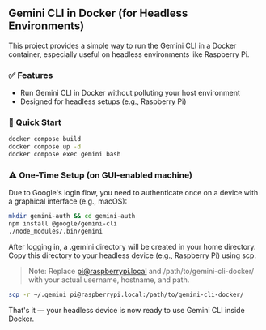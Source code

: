 ## Gemini CLI in Docker (for Headless Environments)

This project provides a simple way to run the Gemini CLI in a Docker container, especially useful on headless environments like Raspberry Pi.

### ✅ Features

- Run Gemini CLI in Docker without polluting your host environment
- Designed for headless setups (e.g., Raspberry Pi)

### 🚀 Quick Start

```bash
docker compose build
docker compose up -d
docker compose exec gemini bash
```
### ⚠️ One-Time Setup (on GUI-enabled machine)

Due to Google's login flow, you need to authenticate once on a device with a graphical interface (e.g., macOS):

```bash
mkdir gemini-auth && cd gemini-auth
npm install @google/gemini-cli
./node_modules/.bin/gemini
```
After logging in, a .gemini directory will be created in your home directory. Copy this directory to your headless device (e.g., Raspberry Pi) using scp.

> Note: Replace pi@raspberrypi.local and /path/to/gemini-cli-docker/ with your actual username, hostname, and path.

```bash
scp -r ~/.gemini pi@raspberrypi.local:/path/to/gemini-cli-docker/
```
That's it — your headless device is now ready to use Gemini CLI inside Docker.
